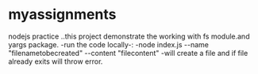 # myassignments
nodejs  practice
..this project demonstrate the working with fs module.and yargs package.
-run the code locally-:
-node index.js --name "filenametobecreated" --content "filecontent"
-will create a file and if file already exits will throw error.
